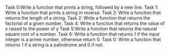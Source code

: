 Task 0:Write a function that prints a string, followed by a new line.
Task 1: Write a function that prints a string in reverse.
Task 2: Write a function that returns the length of a string.
Task 2: Write a function that returns the factorial of a given number.
Task 4: Write a function that returns the value of x raised to the power of y
Task 5:Write a function that returns the natural square root of a number.
Task 6: Write a function that returns 1 if the input integer is a prime number, otherwise return 0.
Task 0: Write a function that returns 1 if a string is a palindrome and 0 if not.
